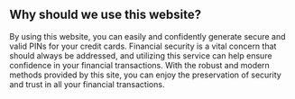 ## Why should we use this website?

By using this website, you can easily and confidently generate secure and valid PINs for your credit cards. Financial security is a vital concern that should always be addressed, and utilizing this service can help ensure confidence in your financial transactions. With the robust and modern methods provided by this site, you can enjoy the preservation of security and trust in all your financial transactions.
